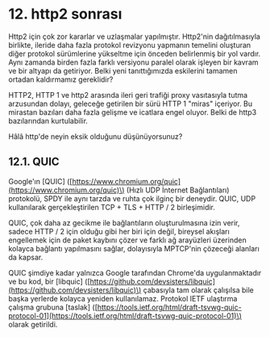# 12. http2 sonrası

Http2 için çok zor kararlar ve uzlaşmalar yapılmıştır. Http2'nin dağıtılmasıyla birlikte, ileride daha fazla protokol revizyonu yapmanın temelini oluşturan diğer protokol sürümlerine yükseltme için önceden belirlenmiş bir yol vardır. Aynı zamanda birden fazla farklı versiyonu paralel olarak işleyen bir kavram ve bir altyapı da getiriyor. Belki yeni tanıttığımızda eskilerini tamamen ortadan kaldırmamız gereklidir?

HTTP2, HTTP 1 ve http2 arasında ileri geri trafiği proxy vasıtasıyla tutma arzusundan dolayı, geleceğe getirilen bir sürü HTTP 1 "miras" içeriyor. Bu mirastan bazıları daha fazla gelişme ve icatlara engel oluyor. Belki de http3 bazılarından kurtulabilir.

Hâlâ http'de neyin eksik olduğunu düşünüyorsunuz?

## 12.1. QUIC

Google'ın \[QUIC\] \([https://www.chromium.org/quic](https://www.chromium.org/quic)\) \(Hızlı UDP İnternet Bağlantıları\) protokolü, SPDY ile aynı tarzda ve ruhta çok ilginç bir deneydir. QUIC, UDP kullanılarak gerçekleştirilen TCP + TLS + HTTP / 2 birleşimidir.

QUIC, çok daha az gecikme ile bağlantıların oluşturulmasına izin verir, sadece HTTP / 2 için olduğu gibi her biri için değil, bireysel akışları engellemek için de paket kaybını çözer ve farklı ağ arayüzleri üzerinden kolayca bağlantı yapılmasını sağlar, dolayısıyla MPTCP'nin çözeceği alanları da kapsar.

QUIC şimdiye kadar yalnızca Google tarafından Chrome'da uygulanmaktadır ve bu kod, bir \[libquic\] \([https://github.com/devsisters/libquic](https://github.com/devsisters/libquic)\) çabasıyla tam olarak çalışılsa bile başka yerlerde kolayca yeniden kullanılamaz. Protokol IETF ulaştırma çalışma grubuna \[taslak\] \([https://tools.ietf.org/html/draft-tsvwg-quic-protocol-01](https://tools.ietf.org/html/draft-tsvwg-quic-protocol-01)\) olarak getirildi.

